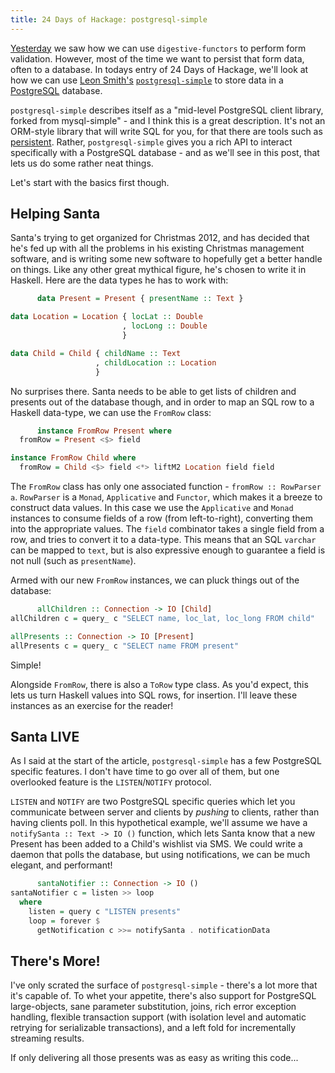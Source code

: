 ```yaml
---
title: 24 Days of Hackage: postgresql-simple
---
```


[Yesterday](/posts/2012-12-02-digestive-functors.html) we saw
how we can use `digestive-functors` to perform form validation. However, most of
the time we want to persist that form data, often to a database. In todays entry
of 24 Days of Hackage, we'll look at how we can use
[Leon Smith's](http://blog.melding-monads.com/)
[`postgresql-simple`](http://hackage.haskell.org/package/postgresql-simple) to
store data in a [PostgreSQL](http://postgresql.org) database.

`postgresql-simple` describes itself as a "mid-level PostgreSQL client library,
forked from mysql-simple" - and I think this is a great description. It's not an
ORM-style library that will write SQL for you, for that there are tools such as
[persistent](http://hackage.haskell.org/package/persistent). Rather,
`postgresql-simple` gives you a rich API to interact specifically with a
PostgreSQL database - and as we'll see in this post, that lets us do some rather
neat things.

Let's start with the basics first though.

## Helping Santa

Santa's trying to get organized for Christmas 2012, and has decided that he's
fed up with all the problems in his existing Christmas management software, and
is writing some new software to hopefully get a better handle on things. Like
any other great mythical figure, he's chosen to write it in Haskell. Here are
the data types he has to work with:

```haskell
      data Present = Present { presentName :: Text }

data Location = Location { locLat :: Double
                         , locLong :: Double
                         }

data Child = Child { childName :: Text
                   , childLocation :: Location
                   }
```

No surprises there. Santa needs to be able to get lists of children and presents
out of the database though, and in order to map an SQL row to a Haskell
data-type, we can use the `FromRow` class:

```haskell
      instance FromRow Present where
  fromRow = Present <$> field

instance FromRow Child where
  fromRow = Child <$> field <*> liftM2 Location field field
```

The `FromRow` class has only one associated function - `fromRow :: RowParser
a`. `RowParser` is a `Monad`, `Applicative` and `Functor`, which makes it a
breeze to construct data values. In this case we use the `Applicative` and
`Monad` instances to consume fields of a row (from left-to-right), converting
them into the appropriate values. The `field` combinator takes a single field
from a row, and tries to convert it to a data-type. This means that an SQL
`varchar` can be mapped to `text`, but is also expressive enough to guarantee a
field is not null (such as `presentName`).

Armed with our new `FromRow` instances, we can pluck things out of the database:

```haskell
      allChildren :: Connection -> IO [Child]
allChildren c = query_ c "SELECT name, loc_lat, loc_long FROM child"

allPresents :: Connection -> IO [Present]
allPresents c = query_ c "SELECT name FROM present"
```

Simple!

Alongside `FromRow`, there is also a `ToRow` type class. As you'd expect, this
lets us turn Haskell values into SQL rows, for insertion. I'll leave these
instances as an exercise for the reader!

## Santa LIVE

As I said at the start of the article, `postgresql-simple` has a few PostgreSQL
specific features. I don't have time to go over all of them, but one overlooked
feature is the `LISTEN`/`NOTIFY` protocol.

`LISTEN` and `NOTIFY` are two PostgreSQL specific queries which let you
communicate between server and clients by *pushing* to clients, rather than
having clients poll. In this hypothetical example, we'll assume we have a
`notifySanta :: Text -> IO ()` function, which lets Santa know that a new
Present has been added to a Child's wishlist via SMS. We could write a daemon
that polls the database, but using notifications, we can be much elegant, and
performant!

```haskell
      santaNotifier :: Connection -> IO ()
santaNotifier c = listen >> loop
  where
    listen = query c "LISTEN presents"
    loop = forever $
      getNotification c >>= notifySanta . notificationData
```

## There's More!

I've only scrated the surface of `postgresql-simple`  - there's a lot more that
it's capable of. To whet your appetite, there's also support for PostgreSQL
large-objects, sane parameter substitution, joins, rich error exception
handling, flexible transaction support (with isolation level and automatic
retrying for serializable transactions), and a left fold for incrementally
streaming results.

If only delivering all those presents was as easy as writing this code...
